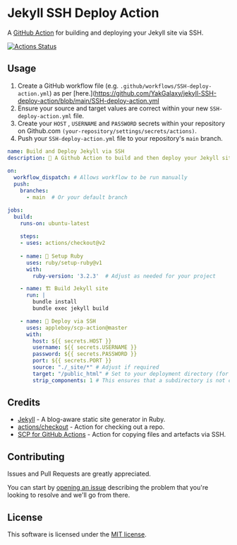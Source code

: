 # Jekyll SSH Deploy Action

A [GitHub Action](https://github.com/features/actions) for building and deploying your Jekyll site via SSH.

[![Actions Status](https://github.com/appleboy/scp-action/workflows/scp%20files/badge.svg)](https://github.com/appleboy/scp-action/actions)

## Usage

1. Create a GitHub workflow file (e.g. `.github/workflows/SSH-deploy-action.yml`) as per [here.](https://github.com/YakGalaxy/jekyll-SSH-deploy-action/blob/main/SSH-deploy-action.yml
2. Ensure your source and target values are correct within your new `SSH-deploy-action.yml` file. 
3. Create your `HOST` , `USERNAME` and `PASSWORD` secrets within your repository on Github.com `(your-repository/settings/secrets/actions)`. 
4. Push your `SSH-deploy-action.yml` file to your repository's `main` branch. 

```yaml
name: Build and Deploy Jekyll via SSH
description: 💾 A Github Action to build and then deploy your Jekyll site via SSH  
  
on:
  workflow_dispatch: # Allows workflow to be run manually
  push:
    branches:
      - main  # Or your default branch

jobs:
  build:
    runs-on: ubuntu-latest
    
    steps:
    - uses: actions/checkout@v2
      
    - name: 💎 Setup Ruby
      uses: ruby/setup-ruby@v1
      with:
        ruby-version: '3.2.3'  # Adjust as needed for your project

    - name: 🏗️ Build Jekyll site 
      run: |
        bundle install
        bundle exec jekyll build

    - name: 🚀 Deploy via SSH
      uses: appleboy/scp-action@master
      with:
        host: ${{ secrets.HOST }}
        username: ${{ secrets.USERNAME }}
        password: ${{ secrets.PASSWORD }}
        port: ${{ secrets.PORT }}
        source: "./_site/*" # Adjust if required
        target: "/public_html" # Set to your deployment directory (for example /public_html)
        strip_components: 1 # This ensures that a subdirectory is not created
```

## Credits

- [Jekyll](https://github.com/jekyll/jekyll) - A blog-aware static site generator in Ruby.
- [actions/checkout](https://github.com/actions/checkout) - Action for checking out a repo.
- [SCP for GitHub Actions](https://github.com/appleboy/scp-action) - Action for copying files and artefacts via SSH.

## Contributing

Issues and Pull Requests are greatly appreciated. 

You can start by [opening an issue](https://github.com/jeffreytse/jekyll-deploy-action/issues/new) describing the problem that you're looking to resolve and we'll go from there.

## License

This software is licensed under the [MIT license](https://opensource.org/licenses/mit-license.php).
